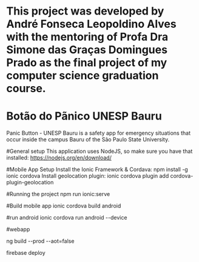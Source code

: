 # This project was developed by André Fonseca Leopoldino Alves with the mentoring of Profa Dra Simone das Graças Domingues Prado as the final project of my computer science graduation course.

# Botão do Pãnico UNESP Bauru
Panic Button - UNESP Bauru is a safety app for emergency situations that occur inside the campus Bauru of the São Paulo State University.

#General setup
This application uses NodeJS, so make sure you have that installed: https://nodejs.org/en/download/

#Mobile App Setup
Install the Ionic Framework & Cordava: npm install -g ionic cordova
Install geolocation plugin: ionic cordova plugin add cordova-plugin-geolocation

#Running the project 
npm run ionic:serve

#Build mobile app
ionic cordova build android

#run android
ionic cordova run android --device

#webapp

ng build --prod --aot=false

firebase deploy
